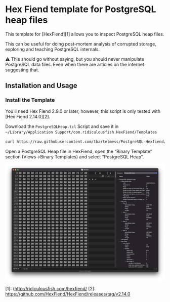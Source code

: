 # Hex Fiend template for PostgreSQL heap files

This template for [HexFiend][1] allows you to inspect PostgreSQL heap files.

This can be useful for doing post-mortem analysis of corrupted storage, exploring and teaching PostgreSQL internals.

⚠️ This should go without saying, but you should never manipulate PostgreSQL data files. Even when there are articles on the internet suggesting that.


## Installation and Usage

### Install the Template
You’ll need Hex Fiend 2.9.0 or later, however, this script is only tested with [Hex Fiend 2.14.0][2].

Download the `PostgreSQLHeap.tcl` Script and save it in `~/Library/Application Support/com.ridiculousfish.HexFiend/Templates`

```bash
curl https://raw.githubusercontent.com/tbartelmess/PostgreSQL-Hexfiend/main/PostgreSQLHeap.tcl > ~/Library/Application\ Support/com.ridiculousfish.HexFiend/Templates
```

Open a PostgreSQL Heap file in HexFiend, open the “Binary Template” section (Views-\>Binary Templates) and select “PostgreSQL Heap”.

![Screenshot of HexFiend using the PostgreSQL heap template][image-1]

[1]:	(http://ridiculousfish.com/hexfiend/
[2]:	https://github.com/HexFiend/HexFiend/releases/tag/v2.14.0

[image-1]:	docs/screenshot.png